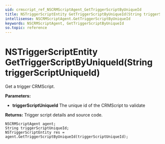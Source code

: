 ```yaml
---
uid: crmscript_ref_NSCRMScriptAgent_GetTriggerScriptByUniqueId
title: NSTriggerScriptEntity GetTriggerScriptByUniqueId(String triggerScriptUniqueId)
intellisense: NSCRMScriptAgent.GetTriggerScriptByUniqueId
keywords: NSCRMScriptAgent, GetTriggerScriptByUniqueId
so.topic: reference
---
```


# NSTriggerScriptEntity GetTriggerScriptByUniqueId(String triggerScriptUniqueId)

Get a trigger CRMScript.

**Parameters:**
 - **triggerScriptUniqueId** The unique id of the CRMScript to validate

**Returns:** Trigger script details and source code.

```crmscript
NSCRMScriptAgent agent;
String triggerScriptUniqueId;
NSTriggerScriptEntity res = agent.GetTriggerScriptByUniqueId(triggerScriptUniqueId);
```

